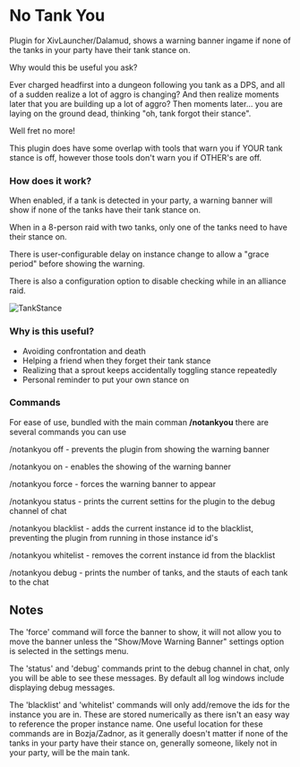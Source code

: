 # No Tank You
Plugin for XivLauncher/Dalamud, shows a warning banner ingame if none of the tanks in your party have their tank stance on.

Why would this be useful you ask?

Ever charged headfirst into a dungeon following you tank as a DPS, and all of a sudden realize a lot of aggro is changing?
And then realize moments later that you are building up a lot of aggro?
Then moments later... you are laying on the ground dead, thinking "oh, tank forgot their stance".

Well fret no more!

This plugin does have some overlap with tools that warn you if YOUR tank stance is off, however those tools don't warn you if OTHER's are off.

### How does it work?
When enabled, if a tank is detected in your party, a warning banner will show if none of the tanks have their tank stance on.

When in a 8-person raid with two tanks, only one of the tanks need to have their stance on.

There is user-configurable delay on instance change to allow a "grace period" before showing the warning.

There is also a configuration option to disable checking while in an alliance raid.

![TankStance](https://user-images.githubusercontent.com/9083275/142379197-9cba7a62-4fe4-46bb-b346-9cdead65f06e.png)

### Why is this useful?
* Avoiding confrontation and death
* Helping a friend when they forget their tank stance
* Realizing that a sprout keeps accidentally toggling stance repeatedly
* Personal reminder to put your own stance on 

### Commands
For ease of use, bundled with the main comman **/notankyou** there are several commands you can use

/notankyou off        - prevents the plugin from showing the warning banner

/notankyou on         - enables the showing of the warning banner

/notankyou force      - forces the warning banner to appear

/notankyou status     - prints the current settins for the plugin to the debug channel of chat

/notankyou blacklist  - adds the current instance id to the blacklist, preventing the plugin from running in those instance id's

/notankyou whitelist  - removes the corrent instance id from the blacklist

/notankyou debug      - prints the number of tanks, and the stauts of each tank to the chat

## Notes
The 'force' command will force the banner to show, it will not allow you to move the banner unless the "Show/Move Warning Banner" settings option is selected in the settings menu.

The 'status' and 'debug' commands print to the debug channel in chat, only you will be able to see these messages. By default all log windows include displaying debug messages.

The 'blacklist' and 'whitelist' commands will only add/remove the ids for the instance you are in. These are stored numerically as there isn't an easy way to reference the proper instance name. 
One useful location for these commands are in Bozja/Zadnor, as it generally doesn't matter if none of the tanks in your party have their stance on, generally someone, likely not in your party, will be the main tank.


